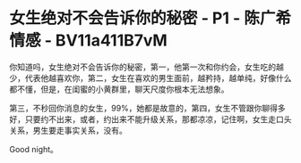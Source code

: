 # 女生绝对不会告诉你的秘密 - P1 - 陈广希情感 - BV11a411B7vM

你知道吗，女生绝对不会告诉你的秘密，第一，他第一次和你约会，女生吃的越少，代表他越喜欢你，第二，女生在喜欢的男生面前，越矜持，越单纯，好像什么都不懂，但是，在闺蜜的小黄群里，聊天尺度你根本无法想象。

第三，不秒回你消息的女生，99%，她都是故意的，第四，女生不管跟你聊得多好，只要约不出来，或者，约出来不能升级关系，那都凉凉，记住啊，女生走口头关系，男生要走事实关系，没有。

Good night。